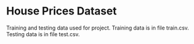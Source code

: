 # House Prices Dataset

Training and testing data used for project. Training data is in file train.csv. Testing data is in file test.csv. 
